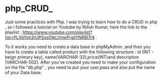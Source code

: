 # php_CRUD_
Just some practices with Php.
I was trying to learn how to do a CRUD in php , so i followed a tutorial on Youtube by Nitish Kumar, 
here the link to the playlist : https://www.youtube.com/playlist?list=PLXbYsh3rUPSxsOtkLVmpPrgilYNR8I7r4 . 


To it works you need to create a data base in phpMyAdmin ,and then you have to create a table called product with 
the following structure : id (INT - beign primary key), name(VARCHAR-32),price(INT)and description (VARCHAR-502). 
After you've created you need to make your configuration on the file "db.php" , you need to put your user,pass and also put the name of your Data base.
